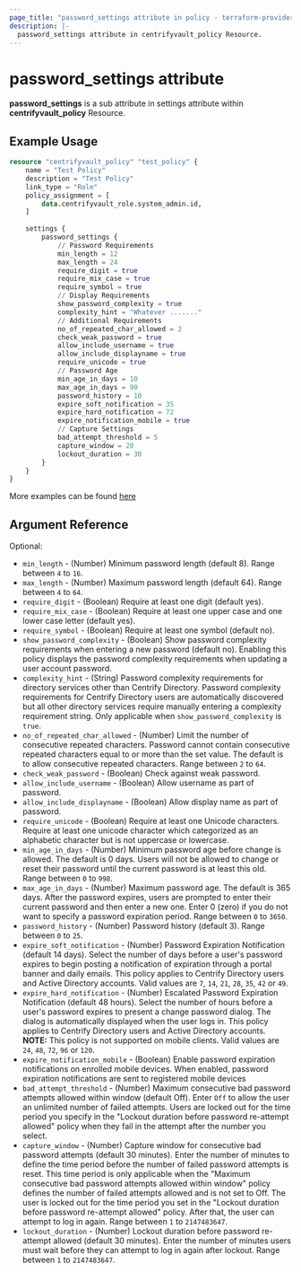 ```yaml
---
page_title: "password_settings attribute in policy - terraform-provider-centrifyvault"
description: |-
  password_settings attribute in centrifyvault_policy Resource.
---
```


# password_settings attribute

**password_settings** is a sub attribute in settings attribute within **centrifyvault_policy** Resource.

## Example Usage

```terraform
resource "centrifyvault_policy" "test_policy" {
    name = "Test Policy"
    description = "Test Policy"
    link_type = "Role"
    policy_assignment = [
        data.centrifyvault_role.system_admin.id,
    ]
    
    settings {
        password_settings {
            // Password Requirements
            min_length = 12
            max_length = 24
            require_digit = true
            require_mix_case = true
            require_symbol = true
            // Display Requirements
            show_password_complexity = true
            complexity_hint = "Whatever ......."
            // Additional Requirements
            no_of_repeated_char_allowed = 2
            check_weak_password = true
            allow_include_username = true
            allow_include_displayname = true
            require_unicode = true
            // Password Age
            min_age_in_days = 10
            max_age_in_days = 90
            password_history = 10
            expire_soft_notification = 35
            expire_hard_notification = 72
            expire_notification_mobile = true
            // Capture Settings
            bad_attempt_threshold = 5
            capture_window = 20
            lockout_duration = 30
        }
    }
}
```

More examples can be found [here](../../../examples/centrifyvault_policy/password_settings.tf)

## Argument Reference

Optional:

- `min_length` - (Number) Minimum password length (default 8). Range between `4` to `16`.
- `max_length` - (Number) Maximum password length (default 64). Range between `4` to `64`.
- `require_digit` - (Boolean) Require at least one digit (default yes).
- `require_mix_case` - (Boolean) Require at least one upper case and one lower case letter (default yes).
- `require_symbol` - (Boolean) Require at least one symbol (default no).
- `show_password_complexity` - (Boolean) Show password complexity requirements when entering a new password (default no). Enabling this policy displays the password complexity requirements when updating a user account password.
- `complexity_hint` - (String) Password complexity requirements for directory services other than Centrify Directory. Password complexity requirements for Centrify Directory users are automatically discovered but all other directory services require manually entering a complexity requirement string. Only applicable when `show_password_complexity` is `true`.
- `no_of_repeated_char_allowed` - (Number) Limit the number of consecutive repeated characters. Password cannot contain consecutive repeated characters equal to or more than the set value. The default is to allow consecutive repeated characters. Range between `2` to `64`.
- `check_weak_password` - (Boolean) Check against weak password.
- `allow_include_username` - (Boolean) Allow username as part of password.
- `allow_include_displayname` - (Boolean) Allow display name as part of password.
- `require_unicode` - (Boolean) Require at least one Unicode characters. Require at least one unicode character which categorized as an alphabetic character but is not uppercase or lowercase.
- `min_age_in_days` - (Number) Minimum password age before change is allowed. The default is 0 days. Users will not be allowed to change or reset their password until the current password is at least this old. Range between `0` to `998`.
- `max_age_in_days` - (Number) Maximum password age. The default is 365 days. After the password expires, users are prompted to enter their current password and then enter a new one. Enter 0 (zero) if you do not want to specify a password expiration period. Range between `0` to `3650`.
- `password_history` - (Number) Password history (default 3). Range between `0` to `25`.
- `expire_soft_notification` - (Number) Password Expiration Notification (default 14 days). Select the number of days before a user's password expires to begin posting a notification of expiration through a portal banner and daily emails. This policy applies to Centrify Directory users and Active Directory accounts. Valid values are `7`, `14`, `21`, `28`, `35`, `42` or `49`.
- `expire_hard_notification` - (Number) Escalated Password Expiration Notification (default 48 hours). Select the number of hours before a user's password expires to present a change password dialog. The dialog is automatically displayed when the user logs in. This policy applies to Centrify Directory users and Active Directory accounts. **NOTE:** This policy is not supported on mobile clients. Valid values are `24`, `48`, `72`, `96` or `120`.
- `expire_notification_mobile` - (Boolean) Enable password expiration notifications on enrolled mobile devices. When enabled, password expiration notifications are sent to registered mobile devices
- `bad_attempt_threshold` - (Number) Maximum consecutive bad password attempts allowed within window (default Off). Enter `Off` to allow the user an unlimited number of failed attempts. Users are locked out for the time period you specify in the "Lockout duration before password re-attempt allowed" policy when they fail in the attempt after the number you select.
- `capture_window` - (Number) Capture window for consecutive bad password attempts (default 30 minutes). Enter the number of minutes to define the time period before the number of failed password attempts is reset. This time period is only applicable when the "Maximum consecutive bad password attempts allowed within window" policy defines the number of failed attempts allowed and is not set to Off. The user is locked out for the time period you set in the "Lockout duration before password re-attempt allowed" policy. After that, the user can attempt to log in again. Range between `1` to `2147483647`.
- `lockout_duration` - (Number) Lockout duration before password re-attempt allowed (default 30 minutes). Enter the number of minutes users must wait before they can attempt to log in again after lockout. Range between `1` to `2147483647`.

